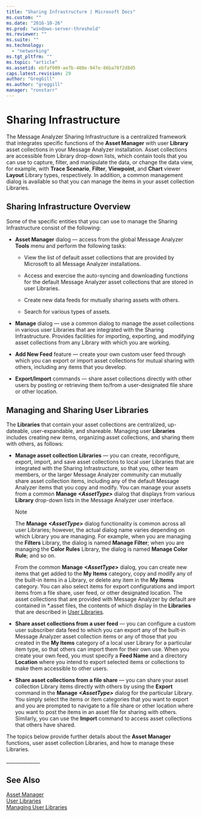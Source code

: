 ```yaml
---
title: "Sharing Infrastructure | Microsoft Docs"
ms.custom: ""
ms.date: "2016-10-26"
ms.prod: "windows-server-threshold"
ms.reviewer: ""
ms.suite: ""
ms.technology: 
  - "networking"
ms.tgt_pltfrm: ""
ms.topic: "article"
ms.assetid: ebfaf009-ae7b-408e-947e-86ba78f2d8d5
caps.latest.revision: 29
author: "GregGill"
ms.author: "greggill"
manager: "ronstarr"
---
```

# Sharing Infrastructure
The Message Analyzer Sharing Infrastructure is a centralized framework that integrates specific functions of the **Asset Manager** with user **Library** asset collections in your Message Analyzer installation. Asset collections are accessible from Library drop-down lists, which contain tools that you can use to capture, filter, and manipulate the data, or change the data view, for example, with **Trace Scenario**, **Filter**, **Viewpoint**, and **Chart** viewer **Layout** Library types, respectively. In addition, a common management dialog is available so that you can manage the items in your asset collection Libraries.  
  
## Sharing Infrastructure Overview  
 Some of the specific entities that you can use to manage the Sharing Infrastructure consist of the following:  
  
-   **Asset Manager** dialog — access from the global Message Analyzer **Tools** menu and perform the following tasks:  
  
    -   View the list of default asset collections that are provided by Microsoft to all Message Analyzer installations.  
  
    -   Access and exercise the auto-syncing and downloading functions for the default Message Analyzer asset collections that are stored in user Libraries.  
  
    -   Create new data feeds for mutually sharing assets with others.  
  
    -   Search for various types of assets.  
  
-   **Manage** dialog — use a common dialog to manage the asset collections in various user Libraries that are integrated with the Sharing Infrastructure. Provides facilities for importing, exporting, and modifying asset collections from any Library with which you are working.  
  
-   **Add New Feed** feature — create your own custom user feed through which you can export or import asset collections for mutual sharing with others, including any items that you develop.  
  
-   **Export/Import** commands — share asset collections directly with other users by posting or retrieving them to/from a user-designated file share or other location.  
  
## Managing and Sharing User Libraries  
 The **Libraries** that contain your asset collections are centralized, up-dateable, user-expandable, and shareable. Managing user **Libraries** includes creating new items, organizing asset collections, and sharing them with others, as follows:  
  
-   **Manage asset collection Libraries** — you can create, reconfigure, export, import, and save asset collections to local user Libraries that are integrated with the Sharing Infrastructure, so that you, other team members, or the larger Message Analyzer community can mutually share asset collection items, including any of the default Message Analyzer items that you copy and modify. You can manage your assets from a common **Manage** ***\<AssetType>*** dialog that displays from various **Library** drop-down lists in the Message Analyzer user interface.  
  
    > [!NOTE]
    >  The **Manage** ***\<AssetType>*** dialog functionality is common across all user Libraries; however, the actual dialog name varies depending on which Library you are managing. For example, when you are managing the **Filters** Library, the dialog is named **Manage Filter**; when you are managing the **Color Rules** Library, the dialog is named **Manage Color Rule**; and so on.  
  
     From the common **Manage** ***\<AssetType>*** dialog, you can create new items that get added to the **My Items** category, copy and modify any of the built-in items in a Library, or delete any item in the **My Items** category. You can also select items for export configurations and import items from a file share, user feed, or other designated location. The asset collections that are provided with Message Analyzer by default are contained in \*.asset files, the contents of which display in the **Libraries** that are described in [User Libraries](../messageanalyzer_content/user-libraries.md).  
  
-   **Share asset collections from a user feed** — you can configure a custom user subscriber data feed to which you can export any of the built-in Message Analyzer asset collection items or any of those that you created in the **My Items** category of a local user Library for a particular item type, so that others can import them for their own use. When you create your own feed, you must specify a **Feed Name** and a directory **Location** where you intend to export selected items or collections to make them accessible to other users.  
  
-   **Share asset collections from a file share** — you can share your asset collection Library items directly with others by using the **Export** command in the **Manage** ***\<AssetType>*** dialog for the particular Library. You simply select the items or item categories that you want to export and you are prompted to navigate to a file share or other location where you want to post the items in an asset file for sharing with others. Similarly, you can use the **Import** command to access asset collections that others have shared.  
  
 The topics below provide further details about the **Asset Manager** functions, user asset collection Libraries,  and how to manage these Libraries.  
  
 _____________\_  
  
## See Also  
 [Asset Manager](../messageanalyzer_content/asset-manager.md)   
 [User Libraries](../messageanalyzer_content/user-libraries.md)   
 [Managing User Libraries](../messageanalyzer_content/managing-user-libraries.md)